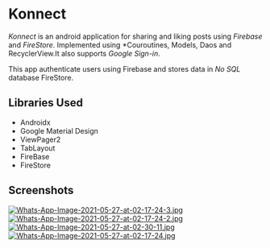 # Konnect
*Konnect* is an android application for sharing and liking posts using *Firebase* and *FireStore*.
Implemented using *Couroutines, Models, Daos and RecyclerView.It also supports *Google Sign-in*.

This app authenticate users using Firebase and stores data in *No SQL* database FireStore.

## Libraries Used
- Androidx
- Google Material Design
- ViewPager2
- TabLayout
- FireBase
- FireStore

## Screenshots

[![Whats-App-Image-2021-05-27-at-02-17-24-3.jpg](https://i.postimg.cc/VsRBPPYK/Whats-App-Image-2021-05-27-at-02-17-24-3.jpg)](https://postimg.cc/bdZ21MSn)      [![Whats-App-Image-2021-05-27-at-02-17-24-2.jpg](https://i.postimg.cc/0j2Syr8c/Whats-App-Image-2021-05-27-at-02-17-24-2.jpg)](https://postimg.cc/JDv0TrHk)  [![Whats-App-Image-2021-05-27-at-02-30-11.jpg](https://i.postimg.cc/LXvTTc5Q/Whats-App-Image-2021-05-27-at-02-30-11.jpg)](https://postimg.cc/5YYL9kw8)  [![Whats-App-Image-2021-05-27-at-02-17-24.jpg](https://i.postimg.cc/dVTy1bYP/Whats-App-Image-2021-05-27-at-02-17-24.jpg)](https://postimg.cc/CRS1r65m)
